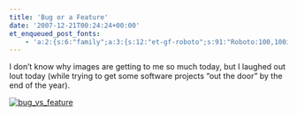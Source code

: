 ```yaml
---
title: 'Bug or a Feature'
date: '2007-12-21T00:24:24+00:00'
et_enqueued_post_fonts:
    - 'a:2:{s:6:"family";a:3:{s:12:"et-gf-roboto";s:91:"Roboto:100,100italic,300,300italic,regular,italic,500,500italic,700,700italic,900,900italic";s:22:"et-gf-roboto-condensed";s:59:"Roboto+Condensed:300,300italic,regular,italic,700,700italic";s:17:"et-gf-roboto-slab";s:51:"Roboto+Slab:100,200,300,regular,500,600,700,800,900";}s:6:"subset";a:7:{i:0;s:9:"latin-ext";i:1;s:5:"greek";i:2;s:9:"greek-ext";i:3;s:10:"vietnamese";i:4;s:8:"cyrillic";i:5;s:5:"latin";i:6;s:12:"cyrillic-ext";}}'
---
```


 I don’t know why images are getting to me so much today, but I laughed out lout today (while trying to get some software projects “out the door” by the end of the year).

[![bug_vs_feature](http://www.bruceabernethy.com/wp-content/uploads/WindowsLiveWriter/BugoraFeature_7635/bug_vs_feature_thumb.gif)](http://www.bruceabernethy.com/wp-content/uploads/WindowsLiveWriter/BugoraFeature_7635/bug_vs_feature_2.gif)
